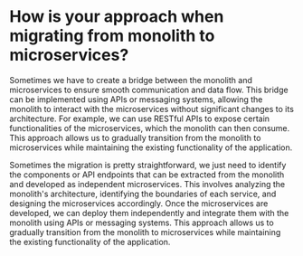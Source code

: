 # How is your approach when migrating from monolith to microservices?

Sometimes we have to create a bridge between the monolith and microservices to ensure smooth communication and data flow. This bridge can be implemented using APIs or messaging systems, allowing the monolith to interact with the microservices without significant changes to its architecture.
For example, we can use RESTful APIs to expose certain functionalities of the microservices, which the monolith can then consume. This approach allows us to gradually transition from the monolith to microservices while maintaining the existing functionality of the application.

Sometimes the migration is pretty straightforward, we just need to identify the components or API endpoints that can be extracted from the monolith and developed as independent microservices. This involves analyzing the monolith's architecture, identifying the boundaries of each service, and designing the microservices accordingly.
Once the microservices are developed, we can deploy them independently and integrate them with the monolith using APIs or messaging systems. This approach allows us to gradually transition from the monolith to microservices while maintaining the existing functionality of the application.
